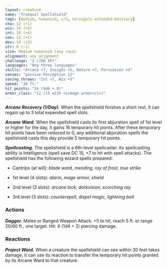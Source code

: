 ```yaml
---
layout: creature
name: "Tranquil Spellshield"
tags: [medium, humanoid, cr3, nerzugals-extended-bestiary]
cha: 12 (+1)
wis: 14 (+2)
int: 18 (+4)
con: 12 (+1)
dex: 14 (+2)
str: 8 (-1)
size: Medium humanoid (any race)
alignment: any alignment
challenge: "3 (700 XP)"
languages: "Any three languages"
skills: "Arcana +7, Insight +5, Nature +7, Persuasion +4"
senses: "passive Perception 12"
saving_throws: "Int +7, Wis +5"
speed: "30 ft."
hit_points: "34 (8d6 + 8)"
armor_class: "12 (15 with <i>mage armor</i>)"
---
```


***Arcane Recovery (1/Day).*** When the spellshield
finishes a short rest, it can regain up to 3 total
expended spell slots.

***Arcane Ward.*** When the spellshield casts its first
abjuration spell of 1st level or higher for the day, it
gains 16 temporary hit points. After these
temporary hit points have been reduced to 0, any
additional abjuration spells the spellshield casts
this day provide 5 temporary hit points.

***Spellcasting.*** The spellshield is a 6th-level
spellcaster. Its spellcasting ability is Intelligence
(spell save DC 15, +7 to hit with spell attacks). The
spellshield has the following wizard spells
prepared:

* Cantrips (at will): <i>blade ward, mending, ray of frost, true strike</i>

* 1st level (4 slots): <i>alarm, mage armor, shield</i>

* 2nd level (3 slots): <i>arcane lock, darkvision, scorching ray</i>

* 3rd level (3 slots): <i>counterspell, dispel magic, lightning bolt</i>

### Actions

***Dagger.*** Melee or Ranged Weapon Attack: +5 to hit,
reach 5 ft. or range 20/60 ft., one target. Hit: 4
(1d4 + 2) piercing damage.

### Reactions

***Project Ward.*** When a creature the spellshield can
see within 30 feet takes damage, it can use its
reaction to transfer the temporary hit points
granted by its Arcane Ward to that creature.
